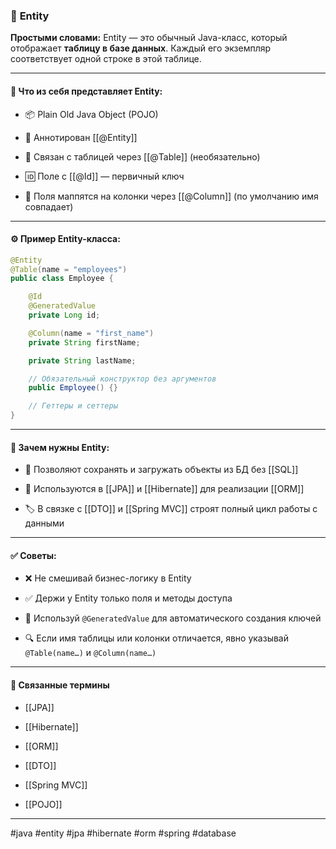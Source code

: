 ### 📄 **Entity**

**Простыми словами:** Entity — это обычный Java-класс, который отображает **таблицу в базе данных**. Каждый его экземпляр соответствует одной строке в этой таблице.

---

#### 🧩 **Что из себя представляет Entity:**

- 📦 Plain Old Java Object (POJO)
    
- 💠 Аннотирован [[@Entity]]
    
- 🔗 Связан с таблицей через [[@Table]] (необязательно)
    
- 🆔 Поле с [[@Id]] — первичный ключ
    
- 🔄 Поля маппятся на колонки через [[@Column]] (по умолчанию имя совпадает)
    

---

#### ⚙️ **Пример Entity-класса:**

```java
@Entity
@Table(name = "employees")
public class Employee {

    @Id
    @GeneratedValue
    private Long id;

    @Column(name = "first_name")
    private String firstName;

    private String lastName;

    // Обязательный конструктор без аргументов
    public Employee() {}

    // Геттеры и сеттеры
}
```

---

#### 🧠 **Зачем нужны Entity:**

- 🔄 Позволяют сохранять и загружать объекты из БД без [[SQL]]
    
- 🔗 Используются в [[JPA]] и [[Hibernate]] для реализации [[ORM]]
    
- 🏷️ В связке с [[DTO]] и [[Spring MVC]] строят полный цикл работы с данными
    

---

#### ✅ **Советы:**

- ❌ Не смешивай бизнес-логику в Entity
    
- ✅ Держи у Entity только поля и методы доступа
    
- 🧹 Используй `@GeneratedValue` для автоматического создания ключей
    
- 🔍 Если имя таблицы или колонки отличается, явно указывай `@Table(name…)` и `@Column(name…)`
    

---

#### 🔗 **Связанные термины**

- [[JPA]]
    
- [[Hibernate]]
    
- [[ORM]]
    
- [[DTO]]
    
- [[Spring MVC]]
    
- [[POJO]]
    

---

#java #entity #jpa #hibernate #orm #spring #database